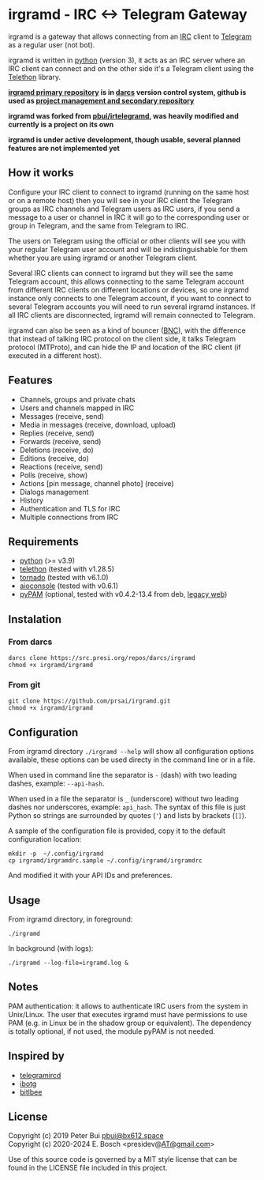 # irgramd - IRC <-> Telegram Gateway

irgramd is a gateway that allows connecting from an [IRC] client to
[Telegram] as a regular user (not bot).

irgramd is written in [python] (version 3), it acts as an IRC server
where an IRC client can connect and on the other side it's a Telegram client
using the [Telethon] library.

**[irgramd primary repository] is in [darcs] version control system, github
is used as [project management and secondary repository]**

**irgramd was forked from [pbui/irtelegramd], was heavily modified and
currently is a project on its own**

**irgramd is under active development, though usable, several
planned features are not implemented yet**

## How it works

Configure your IRC client to connect to irgramd (running on the same host or
on a remote host) then you will see in your IRC client the Telegram groups
as IRC channels and Telegram users as IRC users, if you send a message to a
user or channel in IRC it will go to the corresponding user or group in
Telegram, and the same from Telegram to IRC.

The users on Telegram using the official or other clients will see you with
your regular Telegram user account and will be indistinguishable for them
whether you are using irgramd or another Telegram client.

Several IRC clients can connect to irgramd but they will see the same
Telegram account, this allows connecting to the same Telegram account from
different IRC clients on different locations or devices, so one irgramd
instance only connects to one Telegram account, if you want to connect to
several Telegram accounts you will need to run several irgramd instances. If
all IRC clients are disconnected, irgramd will remain connected to Telegram.

irgramd can also be seen as a kind of bouncer ([BNC]), with the difference
that instead of talking IRC protocol on the client side, it talks Telegram
protocol (MTProto), and can hide the IP and location of the IRC client (if
executed in a different host).

## Features

- Channels, groups and private chats
- Users and channels mapped in IRC
- Messages (receive, send)
- Media in messages (receive, download, upload)
- Replies (receive, send)
- Forwards (receive, send)
- Deletions (receive, do)
- Editions (receive, do)
- Reactions (receive, send)
- Polls (receive, show)
- Actions [pin message, channel photo] (receive)
- Dialogs management
- History
- Authentication and TLS for IRC
- Multiple connections from IRC

## Requirements

- [python] (>= v3.9)
- [telethon] (tested with v1.28.5)
- [tornado] (tested with v6.1.0)
- [aioconsole] (tested with v0.6.1)
- [pyPAM] (optional, tested with v0.4.2-13.4 from deb, [legacy web](https://web.archive.org/web/20110316070059/http://www.pangalactic.org/PyPAM/))

## Instalation

### From darcs

    darcs clone https://src.presi.org/repos/darcs/irgramd
    chmod +x irgramd/irgramd

### From git

    git clone https://github.com/prsai/irgramd.git
    chmod +x irgramd/irgramd

## Configuration

From irgramd directory `./irgramd --help` will show all configuration
options available, these options can be used directy in the command line or
in a file.

When used in command line the separator is `-` (dash) with two leading
dashes, example: `--api-hash`.

When used in a file the separator is `_` (underscore) without two leading
dashes nor underscores, example: `api_hash`. The syntax of this file is just
Python so strings are surrounded by quotes (`'`) and lists by brackets (`[]`).

A sample of the configuration file is provided, copy it to the default
configuration location:

    mkdir -p  ~/.config/irgramd
    cp irgramd/irgramdrc.sample ~/.config/irgramd/irgramdrc

And modified it with your API IDs and preferences.

## Usage

From irgramd directory, in foreground:

    ./irgramd

In background (with logs):

    ./irgramd --log-file=irgramd.log &

## Notes

PAM authentication: it allows to authenticate IRC users from the system in
Unix/Linux. The user that executes irgramd must have permissions to use PAM
(e.g. in Linux be in the shadow group or equivalent). The dependency is
totally optional, if not used, the module pyPAM is not needed.

## Inspired by

- [telegramircd]
- [ibotg]
- [bitlbee]

## License

Copyright (c) 2019 Peter Bui <pbui@bx612.space>  
Copyright (c) 2020-2024 E. Bosch <presidev@AT@gmail.com>

Use of this source code is governed by a MIT style license that
can be found in the LICENSE file included in this project.

[IRC]: https://en.wikipedia.org/wiki/Internet_Relay_Chat
[Telegram]: https://telegram.org/
[python]: https://www.python.org/
[Telethon]: https://github.com/LonamiWebs/Telethon
[irgramd primary repository]: https://src.presi.org/darcs/irgramd
[darcs]: http://darcs.net
[project management and secondary repository]: https://github.com/prsai/irgramd
[pbui/irtelegramd]: https://github.com/pbui/irtelegramd
[python]: https://www.python.org
[tornado]: https://www.tornadoweb.org
[aioconsole]: https://github.com/vxgmichel/aioconsole
[pyPAM]: https://packages.debian.org/bullseye/python3-pam
[BNC]: https://en.wikipedia.org/wiki/BNC_(software)
[telegramircd]: https://github.com/prsai/telegramircd
[ibotg]: https://github.com/prsai/ibotg
[bitlbee]: https://www.bitlbee.org
